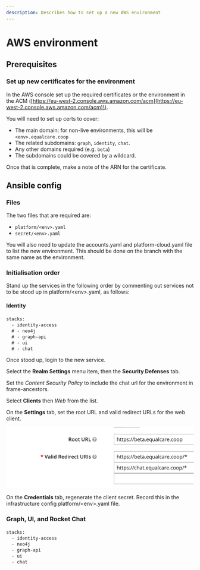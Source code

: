 ```yaml
---
description: Describes how to set up a new AWS environment
---
```


# AWS environment

## Prerequisites

### Set up new certificates for the environment

In the AWS console set up the required certificates or the environment in the ACM \([https://eu-west-2.console.aws.amazon.com/acm](https://eu-west-2.console.aws.amazon.com/acm)\).

You will need to set up certs to cover:

* The main domain: for non-live environments, this will be `<env>.equalcare.coop`
* The related subdomains: `graph`, `identity`, `chat`.
* Any other domains required \(e.g. `beta`\)
* The subdomains could be covered by a wildcard.

Once that is complete, make a note of the ARN for the certificate.

## Ansible config

### Files

The two files that are required are:

* `platform/<env>.yaml`
* `secret/<env>.yaml`

You will also need to update the accounts.yaml and platform-cloud.yaml file to list the new environment. This should be done on the branch with the same name as the environment.

### Initialisation order

Stand up the services in the following order by commenting out services not to be stood up in platform/&lt;env&gt;.yaml, as follows:

#### Identity

```text
stacks:
  - identity-access
  # - neo4j
  # - graph-api
  # - ui
  # - chat
```

Once stood up, login to the new service.

Select the **Realm Settings** menu item, then the **Security Defenses** tab.

Set the _Content Security Policy_ to include the chat url for the environment in frame-ancestors.

Select **Clients** then _Web_ from the list.

On the **Settings** tab, set the root URL and valid redirect URLs for the web client.

![](../.gitbook/assets/image%20%285%29.png)

On the **Credentials** tab, regenerate the client secret. Record this in the infrastructure config platform/&lt;env&gt;.yaml file.

### Graph, UI, and Rocket Chat

```text
stacks:
  - identity-access
  - neo4j
  - graph-api
  - ui
  - chat
```



